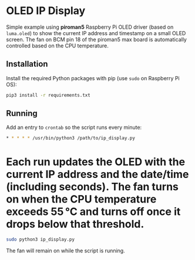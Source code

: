 # OLED IP Display

Simple example using **piroman5** Raspberry Pi OLED driver (based on `luma.oled`) to show the current IP address and timestamp on a small OLED screen. The fan on BCM pin 18 of the piroman5 max board is automatically controlled based on the CPU temperature.


## Installation

Install the required Python packages with pip (use `sudo` on Raspberry Pi OS):

```bash
pip3 install -r requirements.txt
```

## Running

Add an entry to ``crontab`` so the script runs every minute:

```bash
* * * * * /usr/bin/python3 /path/to/ip_display.py
```

Each run updates the OLED with the current IP address and the date/time (including seconds). The fan turns on when the CPU temperature exceeds 55 °C and turns off once it drops below that threshold.
=======
```bash
sudo python3 ip_display.py
```

The fan will remain on while the script is running.
